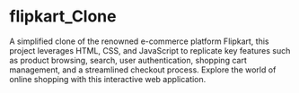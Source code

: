 # flipkart_Clone
A simplified clone of the renowned e-commerce platform Flipkart, this project leverages HTML, CSS, and JavaScript to replicate key features such as product browsing, search, user authentication, shopping cart management, and a streamlined checkout process. Explore the world of online shopping with this interactive web application.
